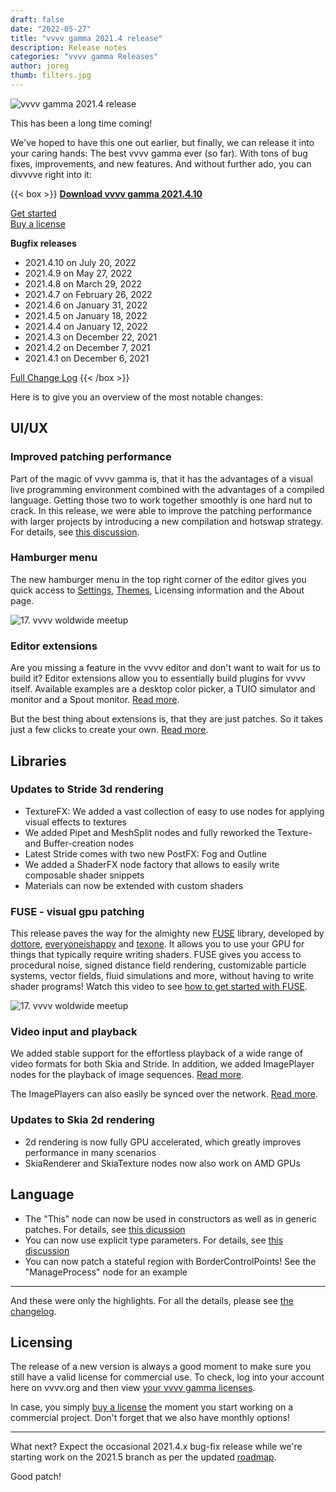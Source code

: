 ```yaml
---
draft: false
date: "2022-05-27"
title: "vvvv gamma 2021.4 release"
description: Release notes
categories: "vvvv gamma Releases"
author: joreg
thumb: filters.jpg
---
```


![vvvv gamma 2021.4 release](filters.jpg "")

This has been a long time coming!

We've hoped to have this one out earlier, but finally, we can release it into your caring hands: The best vvvv gamma ever (so far). With tons of bug fixes, improvements, and new features. And without further ado, you can divvvve right into it:

{{< box >}}
__[Download vvvv gamma 2021.4.10](http://visualprogramming.net/#Download|)__

[Get started](https://thegraybook.vvvv.org/reference/getting-started/overview.html)  
[Buy a license](https://store.vvvv.org)

__Bugfix releases__
* 2021.4.10 on July 20, 2022
* 2021.4.9 on May 27, 2022
* 2021.4.8 on March 29, 2022
* 2021.4.7 on February 26, 2022
* 2021.4.6 on January 31, 2022
* 2021.4.5 on January 18, 2022
* 2021.4.4 on January 12, 2022
* 2021.4.3 on December 22, 2021
* 2021.4.2 on December 7, 2021
* 2021.4.1 on December 6, 2021

[Full Change Log](https://thegraybook.vvvv.org/changelog/2021.4.html)
{{< /box >}}

Here is to give you an overview of the most notable changes:

## UI/UX
### Improved patching performance
Part of the magic of vvvv gamma is, that it has the advantages of a visual live programming environment combined with the advantages of a compiled language. Getting those two to work together smoothly is one hard nut to crack. In this release, we were able to improve the patching performance with larger projects by introducing a new compilation and hotswap strategy. For details, see [this discussion](https://discourse.vvvv.org/t/ui-performance-issues/18638/).

### Hamburger menu
The new hamburger menu in the top right corner of the editor gives you quick access to [Settings](https://thegraybook.vvvv.org/reference/hde/settings.html), [Themes](https://thegraybook.vvvv.org/reference/hde/settings.html), Licensing information and the About page.

![17. vvvv woldwide meetup](hamburger_0.gif "Yummy hamburger")

### Editor extensions
Are you missing a feature in the vvvv editor and don't want to wait for us to build it? Editor extensions allow you to essentially build plugins for vvvv itself. Available examples are a desktop color picker, a TUIO simulator and monitor and a Spout monitor. [Read more](https://thegraybook.vvvv.org/reference/hde/extensions.html). 

But the best thing about extensions is, that they are just patches. So it takes just a few clicks to create your own. [Read more](https://thegraybook.vvvv.org/reference/extending/editor-extensions.html).

## Libraries
### Updates to Stride 3d rendering
* TextureFX: We added a vast collection of easy to use nodes for applying visual effects to textures
* We added Pipet and MeshSplit nodes and fully reworked the Texture- and Buffer-creation nodes
* Latest Stride comes with two new PostFX: Fog and Outline
* We added a ShaderFX node factory that allows to easily write composable shader snippets
* Materials can now be extended with custom shaders

### FUSE - visual gpu patching
This release paves the way for the almighty new [FUSE](https://www.thefuselab.io) library, developed by [dottore](https://vvvv.org/users/dottore), [everyoneishappy](https://vvvv.org/users/everyoneishappy) and [texone](https://vvvv.org/users/texone). It allows you to use your GPU for things that typically require writing shaders. FUSE gives you access to procedural noise, signed distance field rendering, customizable particle systems, vector fields, fluid simulations and more, without having to write shader programs! Watch this video to see [how to get started with FUSE](https://youtu.be/25sk7_NaEgM).

![17. vvvv woldwide meetup](fuseheader.jpg "FUSE - the almighty visual gpu programming solution")

### Video input and playback
We added stable support for the effortless playback of a wide range of video formats for both Skia and Stride. In addition, we added ImagePlayer nodes for the playback of image sequences. [Read more](https://thegraybook.vvvv.org/reference/best-practice/video-playback.html).

The ImagePlayers can also easily be synced over the network. [Read more](https://thegraybook.vvvv.org/reference/best-practice/video-synchronization.html).

### Updates to Skia 2d rendering
* 2d rendering is now fully GPU accelerated, which greatly improves performance in many scenarios
* SkiaRenderer and SkiaTexture nodes now also work on AMD GPUs

## Language
* The "This" node can now be used in constructors as well as in generic patches. For details, see [this dicussion](https://github.com/vvvv/VL-Language/issues/21)
* You can now use explicit type parameters. For details, see [this discussion](https://github.com/vvvv/VL-Language/issues/39)
* You can now patch a stateful region with BorderControlPoints! See the "ManageProcess" node for an example

---

And these were only the highlights. For all the details, please see [the changelog](https://thegraybook.vvvv.org/changelog/2021.4.html).

## Licensing
The release of a new version is always a good moment to make sure you still have a valid license for commercial use. To check, log into your account here on vvvv.org and then view [your vvvv gamma licenses](https://store.vvvv.org/licenses).

In case, you simply [buy a license](https://store.vvvv.org/) the moment you start working on a commercial project. Don't forget that we also have monthly options!

---

What next? Expect the occasional 2021.4.x bug-fix release while we're starting work on the 2021.5 branch as per the updated [roadmap](https://thegraybook.vvvv.org/roadmap/planned.html).

Good patch!

